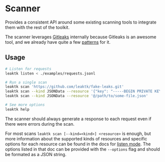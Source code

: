 # Scanner

Provides a consistent API around some existing scanning tools to integrate them
with the rest of the toolkit.

The scanner leverages
[Gitleaks](https://github.com/gitleaks/gitleaks)
internally because Gitleaks is an awesome tool, and we already have quite a few
[patterns](https://github.com/leaktk/patterns)
for it.

## Usage

```sh
# Listen for requests
leaktk listen < ./examples/requests.jsonl

# Run a single scan
leaktk scan 'https://github.com/leaktk/fake-leaks.git'
leaktk scan --kind JSONData --resource '{"key": "-----BEGIN PRIVATE KEY-----c5602d28d0f21422dfc7b572b17e6b138c1b49fd7f477d4c5c961e0756f1ff70-----END PRIVATE KEY-----"}'
leaktk scan --kind JSONData --resource '@/path/to/some-file.json'

# See more options
leaktk help
```

The scanner should always generate a response to each request even if there
were errors during the scan.

For most scans `leaktk scan [--kind=<kind>] <resource>` is enough, but more
information about the supported kinds of resources and specific options for
each resource can be found in the docs for [listen mode](./listen.md). The
options listed in that doc can be provided with the `--options` flag and
should be formated as a JSON string.
